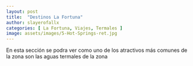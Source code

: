 ```yaml
---
layout: post
title:  "Destinos La Fortuna"
author: slayerofallx 
categories: [ La Fortuna, Viajes, Termales ]
image: assets/images/5-Hot-Springs-ret.jpg
---
```

En esta sección se podra ver como uno de los atractivos más comunes de la zona
son las aguas termales de la zona
